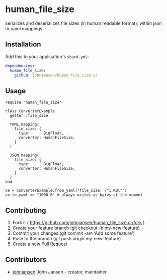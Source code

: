 # human_file_size

serializes and deserializes file sizes (in human readable format), within json or yaml mappings

## Installation

Add this to your application's `shard.yml`:

```yaml
dependencies:
  human_file_size:
    github: johnjansen/human_file_size.cr
```

## Usage

```crystal
require "human_file_size"

class ConverterExample
  getter :file_size

  YAML.mapping(
    file_size: {
      type:      BigFloat,
      converter: HumanFileSize,
    }
  )

  JSON.mapping(
    file_size: {
      type:      BigFloat,
      converter: HumanFileSize,
    }
  )
end

ce = ConverterExample.from_yaml("file_size: \"1 KB\"")
ce.to_yaml => "1000 B" # always writes as bytes at the moment
```

## Contributing

1. Fork it ( https://github.com/johnjansen/human_file_size.cr/fork )
2. Create your feature branch (git checkout -b my-new-feature)
3. Commit your changes (git commit -am 'Add some feature')
4. Push to the branch (git push origin my-new-feature)
5. Create a new Pull Request

## Contributors

- [johnjansen](https://github.com/johnjansen) John Jansen - creator, maintainer

